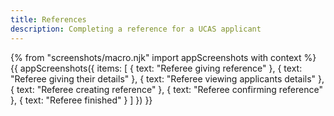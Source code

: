 ```yaml
---
title: References
description: Completing a reference for a UCAS applicant
---
```

{% from "screenshots/macro.njk" import appScreenshots with context %}
{{ appScreenshots({
  items: [
    { text: "Referee giving reference" },
    { text: "Referee giving their details" },
    { text: "Referee viewing applicants details" },
    { text: "Referee creating reference" },
    { text: "Referee confirming reference" },
    { text: "Referee finished" }
  ]
}) }}

